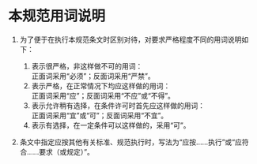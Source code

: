 # 本规范用词说明

1. 为了便于在执行本规范条文时区别对待，对要求严格程度不同的用词说明如下：  
    1. 表示很严格，非这样做不可的用词：  
        正面词采用“必须”；反面词采用“严禁”。  
    2. 表示严格，在正常情况下均应这样做的用词：  
        正面词采用“应”；反面词采用“不应”或“不得”。  
    3. 表示允许稍有选择，在条件许可时首先应这样做的用词：  
        正面词采用“宜”或“可”；反面词采用“不宜”。  
    4. 表示有选择，在一定条件可以这样做的，采用“可”。  

2. 条文中指定应按其他有关标准、规范执行时，写法为“应按……执行”或“应符合……要求（或规定）”。